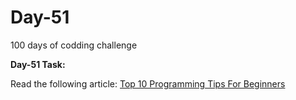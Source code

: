 # Day-51
100 days of codding challenge 

**Day-51 Task:**

Read the following article: 
[Top 10 Programming Tips For Beginners](https://www.geeksforgeeks.org/programming-tips-for-beginners/)
